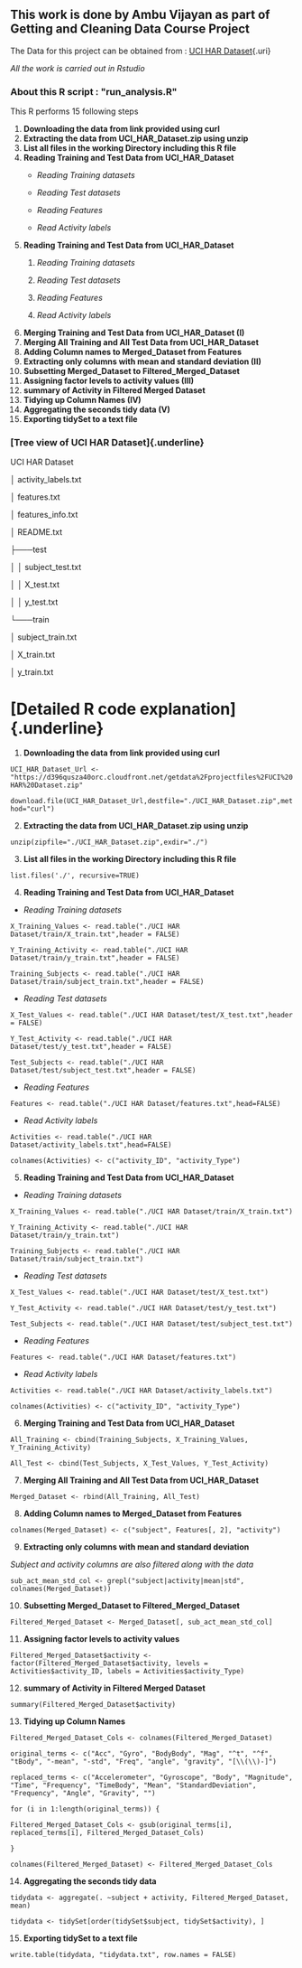 ## **This work is done by Ambu Vijayan as part of Getting and Cleaning Data Course Project**

The Data for this project can be obtained from : [UCI HAR Dataset](https://d396qusza40orc.cloudfront.net/getdata%2Fprojectfiles%2FUCI%20HAR%20Dataset.zip){.uri}

*All the work is carried out in Rstudio*

### About this R script : "run_analysis.R"

This R performs 15 following steps

1.  **Downloading the data from link provided using curl**
2.  **Extracting the data from UCI_HAR_Dataset.zip using unzip**
3.  **List all files in the working Directory including this R file**
4.  **Reading Training and Test Data from UCI_HAR_Dataset**
    -   *Reading Training datasets*

    -   *Reading Test datasets*

    -   *Reading Features*

    -   *Read Activity labels*
5.  **Reading Training and Test Data from UCI_HAR_Dataset**
    1.  *Reading Training datasets*

    2.  *Reading Test datasets*

    3.  *Reading Features*

    4.  *Read Activity labels*
6.  **Merging Training and Test Data from UCI_HAR_Dataset (I)**
7.  **Merging All Training and All Test Data from UCI_HAR_Dataset**
8.  **Adding Column names to Merged_Dataset from Features**
9.  **Extracting only columns with mean and standard deviation (II)**
10. **Subsetting Merged_Dataset to Filtered_Merged_Dataset**
11. **Assigning factor levels to activity values (III)**
12. **summary of Activity in Filtered Merged Dataset**
13. **Tidying up Column Names (IV)**
14. **Aggregating the seconds tidy data (V)**
15. **Exporting tidySet to a text file**

### [**Tree view of UCI HAR Dataset**]{.underline}

UCI HAR Dataset

│ activity_labels.txt

│ features.txt

│ features_info.txt

│ README.txt

├───test

│ │ subject_test.txt

│ │ X_test.txt

│ │ y_test.txt

└───train

│ subject_train.txt

│ X_train.txt

│ y_train.txt

# [Detailed R code explanation]{.underline}

1.  **Downloading the data from link provided using curl**

`UCI_HAR_Dataset_Url <- "https://d396qusza40orc.cloudfront.net/getdata%2Fprojectfiles%2FUCI%20HAR%20Dataset.zip"`

`download.file(UCI_HAR_Dataset_Url,destfile="./UCI_HAR_Dataset.zip",method="curl")`

2.  **Extracting the data from UCI_HAR_Dataset.zip using unzip**

`unzip(zipfile="./UCI_HAR_Dataset.zip",exdir="./")`

3.  **List all files in the working Directory including this R file**

`list.files('./', recursive=TRUE)`

4.  **Reading Training and Test Data from UCI_HAR_Dataset**

-   *Reading Training datasets*

`X_Training_Values <- read.table("./UCI HAR Dataset/train/X_train.txt",header = FALSE)`

`Y_Training_Activity <- read.table("./UCI HAR Dataset/train/y_train.txt",header = FALSE)`

`Training_Subjects <- read.table("./UCI HAR Dataset/train/subject_train.txt",header = FALSE)`

-   *Reading Test datasets*

`X_Test_Values <- read.table("./UCI HAR Dataset/test/X_test.txt",header = FALSE)`

`Y_Test_Activity <- read.table("./UCI HAR Dataset/test/y_test.txt",header = FALSE)`

`Test_Subjects <- read.table("./UCI HAR Dataset/test/subject_test.txt",header = FALSE)`

-   *Reading Features*

`Features <- read.table("./UCI HAR Dataset/features.txt",head=FALSE)`

-   *Read Activity labels*

`Activities <- read.table("./UCI HAR Dataset/activity_labels.txt",head=FALSE)`

`colnames(Activities) <- c("activity_ID", "activity_Type")`

5.  **Reading Training and Test Data from UCI_HAR_Dataset**

-   *Reading Training datasets*

`X_Training_Values <- read.table("./UCI HAR Dataset/train/X_train.txt")`

`Y_Training_Activity <- read.table("./UCI HAR Dataset/train/y_train.txt")`

`Training_Subjects <- read.table("./UCI HAR Dataset/train/subject_train.txt")`

-   *Reading Test datasets*

`X_Test_Values <- read.table("./UCI HAR Dataset/test/X_test.txt")`

`Y_Test_Activity <- read.table("./UCI HAR Dataset/test/y_test.txt")`

`Test_Subjects <- read.table("./UCI HAR Dataset/test/subject_test.txt")`

-   *Reading Features*

`Features <- read.table("./UCI HAR Dataset/features.txt")`

-   *Read Activity labels*

`Activities <- read.table("./UCI HAR Dataset/activity_labels.txt")`

`colnames(Activities) <- c("activity_ID", "activity_Type")`

6.  **Merging Training and Test Data from UCI_HAR_Dataset**

`All_Training <- cbind(Training_Subjects, X_Training_Values, Y_Training_Activity)`

`All_Test <- cbind(Test_Subjects, X_Test_Values, Y_Test_Activity)`

7.  **Merging All Training and All Test Data from UCI_HAR_Dataset**

`Merged_Dataset <- rbind(All_Training, All_Test)`

8.  **Adding Column names to Merged_Dataset from Features**

`colnames(Merged_Dataset) <- c("subject", Features[, 2], "activity")`

9.  **Extracting only columns with mean and standard deviation**

*Subject and activity columns are also filtered along with the data*

`sub_act_mean_std_col <- grepl("subject|activity|mean|std", colnames(Merged_Dataset))`

10. **Subsetting Merged_Dataset to Filtered_Merged_Dataset**

`Filtered_Merged_Dataset <- Merged_Dataset[, sub_act_mean_std_col]`

11. **Assigning factor levels to activity values**

`Filtered_Merged_Dataset$activity <- factor(Filtered_Merged_Dataset$activity, levels = Activities$activity_ID, labels = Activities$activity_Type)`

12. **summary of Activity in Filtered Merged Dataset**

`summary(Filtered_Merged_Dataset$activity)`

13. **Tidying up Column Names**

`Filtered_Merged_Dataset_Cols <- colnames(Filtered_Merged_Dataset)`

`original_terms <- c("Acc", "Gyro", "BodyBody", "Mag", "^t", "^f", "tBody", "-mean", "-std", "Freq", "angle", "gravity", "[\\(\\)-]")`

`replaced_terms <- c("Accelerometer", "Gyroscope", "Body", "Magnitude", "Time", "Frequency", "TimeBody", "Mean", "StandardDeviation", "Frequency", "Angle", "Gravity", "")`

`for (i in 1:length(original_terms)) {`

`Filtered_Merged_Dataset_Cols <- gsub(original_terms[i], replaced_terms[i], Filtered_Merged_Dataset_Cols)`

`}`

`colnames(Filtered_Merged_Dataset) <- Filtered_Merged_Dataset_Cols`

14. **Aggregating the seconds tidy data**

`tidydata <- aggregate(. ~subject + activity, Filtered_Merged_Dataset, mean)`

`tidydata <- tidySet[order(tidySet$subject, tidySet$activity), ]`

15. **Exporting tidySet to a text file**

`write.table(tidydata, "tidydata.txt", row.names = FALSE)`
